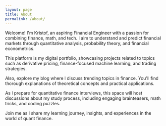 ```yaml
---
layout: page
title: About
permalink: /about/
---
```


Welcome! I'm Kristof, an aspiring Financial Engineer with a passion for combining finance, math, and tech. I aim to understand and predict financial markets through quantitative analysis, probability theory, and financial econometrics.

This platform is my digital portfolio, showcasing projects related to topics such as derivative pricing, finance-focused machine learning, and trading strategies.

Also, explore my blog where I discuss trending topics in finance. You'll find thorough explanations of theoretical concepts and practical applications.

As I prepare for quantitative finance interviews, this space will host discussions about my study process, including engaging brainteasers, math tricks, and coding puzzles.

Join me as I share my learning journey, insights, and experiences in the world of quant finance.